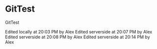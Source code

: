 GitTest
=======

GitTest

Edited locally at 20:03 PM by Alex
Edited serverside at 20:07 PM by Alex
Edited serverside at 20:08 PM by Alex
Edited serverside at 20:14 PM by Alex
